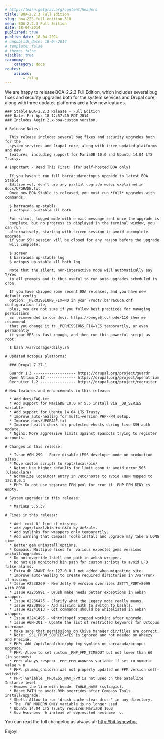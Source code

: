 ```yaml
---
# http://learn.getgrav.org/content/headers
title: BOA-2.2.3 Full Edition
slug: boa-223-full-edition-310
menu: BOA-2.2.3 Full Edition
date: 18-04-2014
published: true
publish_date: 18-04-2014
# unpublish_date: 18-04-2014
# template: false
# theme: false
visible: true
taxonomy:
    category: docs
routes:
    aliases:
        - /slug
---
```


 We are happy to release BOA-2.2.3 Full Edition, which includes several bug fixes and security upgrades both for the system services and Drupal core, along with three updated platforms and a few new features.

 
    ### Stable BOA-2.2.3 Release - Full Edition
    ### Date: Fri Apr 18 12:57:40 PDT 2014
    ### Includes Aegir 2.x-boa-custom version.
    
    # Release Notes:
    
      This release includes several bug fixes and security upgrades both for the
      system services and Drupal core, along with three updated platforms and new
      features, including support for MariaDB 10.0 and Ubuntu 14.04 LTS Trusty.
    
    # Important - Read This First! (for self-hosted BOA only)
    
      If you haven't run full barracuda+octopus upgrade to latest BOA Stable
      Edition yet, don't use any partial upgrade modes explained in docs/UPGRADE.txt
      Once new BOA Stable is released, you must run *full* upgrades with commands:
    
      $ barracuda up-stable
      $ octopus up-stable all both
    
      For silent, logged mode with e-mail message sent once the upgrade is
      complete, but no progress is displayed in the terminal window, you can run
      alternatively, starting with screen session to avoid incomplete upgrade
      if your SSH session will be closed for any reason before the upgrade
      will complete:
    
      $ screen
      $ barracuda up-stable log
      $ octopus up-stable all both log
    
      Note that the silent, non-interactive mode will automatically say Y/Yes
      to all prompts and is thus useful to run auto-upgrades scheduled in cron.
    
      If you have skipped some recent BOA releases, and you have new default config
      option: _PERMISSIONS_FIX=NO in your /root/.barracuda.cnf configuration file,
      plus, you are not sure if you follow best practices for managing permissions
      as recommended in our docs: https://omega8.cc/node/116 then we recommend
      that you change it to _PERMISSIONS_FIX=YES temporarily, or even permanently
      if your VPS is fast enough, and then run this powerful script as root:
    
      $ bash /var/xdrago/daily.sh
    
    # Updated Octopus platforms:
    
      ### Drupal 7.27.1
    
      Guardr 1.3 ------------------- https://drupal.org/project/guardr
      Open Atrium 2.17 ------------- https://drupal.org/project/openatrium
      Recruiter 1.2 ---------------- https://drupal.org/project/recruiter
    
    # New features and enhancements in this release:
    
      * Add docs/FAQ.txt
      * Add support for MariaDB 10.0 or 5.5 install via _DB_SERIES variable.
      * Add support for Ubuntu 14.04 LTS Trusty.
      * Improve auto-healing for multi-version PHP-FPM setup.
      * Improve docs/UPGRADE.txt
      * Improve health check for protected vhosts during live SSH-auth update.
      * Nginx: More aggressive limits against spambots trying to register accounts.
    
    # Changes in this release:
    
      * Issue #GH-299 - Force disable LESS developer mode on production sites.
      * Move custom scripts to /opt/local/bin/
      * Nginx: Use higher defaults for limit_conn to avoid error 503 (CloudFlare)
      * Normalize localhost entry in /etc/hosts to avoid FQDN mapped to 127.0.0.1
      * PHP: Do not use separate FPM pool for cron if _PHP_FPM_DENY is empty.
    
    # System upgrades in this release:
    
      * MariaDB 5.5.37
    
    # Fixes in this release:
    
      * Add 'exit 0' line if missing.
      * Add /opt/local/bin to PATH by default.
      * Add symlinks for wrappers only temporarily.
      * Add warning that Compass Tools install and upgrade may take a LONG time.
      * Better gem uninstall options.
      * Compass: Multiple fixes for various expected gems versions install/upgrades.
      * Do not override lshell env_path in websh wrapper.
      * Do not use monitored bin path for custom scripts to avoid LFD false alarms.
      * Extra db GRANT for 127.0.0.1 not added when migrating site.
      * Improve auto-healing to create required directories in /var/run/ if missing.
      * Issue #2230269 - New Jetty 9 version overrides JETTY_PORT=8099 with 8080.
      * Issue #2235991 - Drush make needs better exceptions in websh wrapper.
      * Issue #2236475 - Clarify what the Legacy mode really means.
      * Issue #2238965 - Add missing path to switch_to_bash().
      * Issue #2241013 - Git commands should be whitelisted in websh wrapper.
      * Issue #2241495 - wkhtmltopdf stopped working after upgrade.
      * Issue #GH-301 - Update the list of restricted keywords for Octopus username.
      * Make sure that permissions on Chive Manager dir/files are correct.
      * Note: _SSL_FROM_SOURCES=YES is ignored and not needed on Wheezy and Precise.
      * PHP: Add /opt/local/bin/php tmp symlink on barracuda/octopus upgrade.
      * PHP: Allow to set custom _PHP_FPM_TIMEOUT but not lower than 60 (in seconds)
      * PHP: Always respect _PHP_FPM_WORKERS variable if set to numeric value > 0
      * PHP: pm.max_children was not properly updated on FPM version self-switch.
      * PHP: Variable _PROCESS_MAX_FPM is not used on the Satellite Instance level.
      * Remove the line with header TABLE_NAME (sqlmagic).
      * Reset PATH to avoid RVM overrides after Compass Tools install/upgrade.
      * Shell: Allow to run 'drush cache-clear drush' in any directory.
      * The _PHP_MODERN_ONLY variable is no longer used.
      * Ubuntu 14.04 LTS Trusty requires MariaDB 10.0
      * Use hostname -b instead of deprecated hostname -v.
    


 You can read the full changelog as always at: http://bit.ly/newboa

Enjoy!